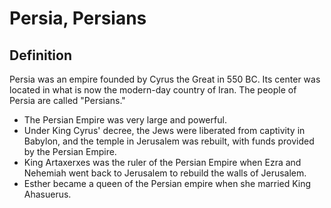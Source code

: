# Persia, Persians

## Definition

Persia was an empire founded by Cyrus the Great in 550 BC. Its center was located in what is now the modern-day country of Iran. The people of Persia are called "Persians."

* The Persian Empire was very large and powerful.
* Under King Cyrus' decree, the Jews were liberated from captivity in Babylon, and the temple in Jerusalem was rebuilt, with funds provided by the Persian Empire.
* King Artaxerxes was the ruler of the Persian Empire when Ezra and Nehemiah went back to Jerusalem to rebuild the walls of Jerusalem.
* Esther became a queen of the Persian empire when she married King Ahasuerus.